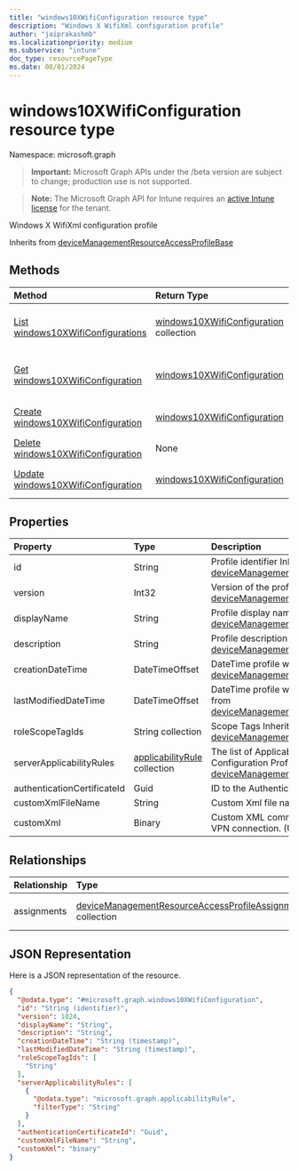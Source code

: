 ```yaml
---
title: "windows10XWifiConfiguration resource type"
description: "Windows X WifiXml configuration profile"
author: "jaiprakashmb"
ms.localizationpriority: medium
ms.subservice: "intune"
doc_type: resourcePageType
ms.date: 08/01/2024
---
```


# windows10XWifiConfiguration resource type

Namespace: microsoft.graph

> **Important:** Microsoft Graph APIs under the /beta version are subject to change; production use is not supported.

> **Note:** The Microsoft Graph API for Intune requires an [active Intune license](https://go.microsoft.com/fwlink/?linkid=839381) for the tenant.

Windows X WifiXml configuration profile


Inherits from [deviceManagementResourceAccessProfileBase](../resources/intune-rapolicy-devicemanagementresourceaccessprofilebase.md)

## Methods
|Method|Return Type|Description|
|:---|:---|:---|
|[List windows10XWifiConfigurations](../api/intune-rapolicy-windows10xwificonfiguration-list.md)|[windows10XWifiConfiguration](../resources/intune-rapolicy-windows10xwificonfiguration.md) collection|List properties and relationships of the [windows10XWifiConfiguration](../resources/intune-rapolicy-windows10xwificonfiguration.md) objects.|
|[Get windows10XWifiConfiguration](../api/intune-rapolicy-windows10xwificonfiguration-get.md)|[windows10XWifiConfiguration](../resources/intune-rapolicy-windows10xwificonfiguration.md)|Read properties and relationships of the [windows10XWifiConfiguration](../resources/intune-rapolicy-windows10xwificonfiguration.md) object.|
|[Create windows10XWifiConfiguration](../api/intune-rapolicy-windows10xwificonfiguration-create.md)|[windows10XWifiConfiguration](../resources/intune-rapolicy-windows10xwificonfiguration.md)|Create a new [windows10XWifiConfiguration](../resources/intune-rapolicy-windows10xwificonfiguration.md) object.|
|[Delete windows10XWifiConfiguration](../api/intune-rapolicy-windows10xwificonfiguration-delete.md)|None|Deletes a [windows10XWifiConfiguration](../resources/intune-rapolicy-windows10xwificonfiguration.md).|
|[Update windows10XWifiConfiguration](../api/intune-rapolicy-windows10xwificonfiguration-update.md)|[windows10XWifiConfiguration](../resources/intune-rapolicy-windows10xwificonfiguration.md)|Update the properties of a [windows10XWifiConfiguration](../resources/intune-rapolicy-windows10xwificonfiguration.md) object.|

## Properties
|Property|Type|Description|
|:---|:---|:---|
|id|String|Profile identifier Inherited from [deviceManagementResourceAccessProfileBase](../resources/intune-rapolicy-devicemanagementresourceaccessprofilebase.md)|
|version|Int32|Version of the profile Inherited from [deviceManagementResourceAccessProfileBase](../resources/intune-rapolicy-devicemanagementresourceaccessprofilebase.md)|
|displayName|String|Profile display name Inherited from [deviceManagementResourceAccessProfileBase](../resources/intune-rapolicy-devicemanagementresourceaccessprofilebase.md)|
|description|String|Profile description Inherited from [deviceManagementResourceAccessProfileBase](../resources/intune-rapolicy-devicemanagementresourceaccessprofilebase.md)|
|creationDateTime|DateTimeOffset|DateTime profile was created Inherited from [deviceManagementResourceAccessProfileBase](../resources/intune-rapolicy-devicemanagementresourceaccessprofilebase.md)|
|lastModifiedDateTime|DateTimeOffset|DateTime profile was last modified Inherited from [deviceManagementResourceAccessProfileBase](../resources/intune-rapolicy-devicemanagementresourceaccessprofilebase.md)|
|roleScopeTagIds|String collection|Scope Tags Inherited from [deviceManagementResourceAccessProfileBase](../resources/intune-rapolicy-devicemanagementresourceaccessprofilebase.md)|
|serverApplicabilityRules|[applicabilityRule](../resources/intune-rapolicy-applicabilityrule.md) collection|The list of Applicability Rules for a Device Configuration Profile Inherited from [deviceManagementResourceAccessProfileBase](../resources/intune-rapolicy-devicemanagementresourceaccessprofilebase.md)|
|authenticationCertificateId|Guid|ID to the Authentication Certificate|
|customXmlFileName|String|Custom Xml file name.|
|customXml|Binary|Custom XML commands that configures the VPN connection. (UTF8 byte encoding)|

## Relationships
|Relationship|Type|Description|
|:---|:---|:---|
|assignments|[deviceManagementResourceAccessProfileAssignment](../resources/intune-rapolicy-devicemanagementresourceaccessprofileassignment.md) collection|The list of assignments for the device configuration profile. Inherited from [deviceManagementResourceAccessProfileBase](../resources/intune-rapolicy-devicemanagementresourceaccessprofilebase.md)|

## JSON Representation
Here is a JSON representation of the resource.
<!-- {
  "blockType": "resource",
  "keyProperty": "id",
  "@odata.type": "microsoft.graph.windows10XWifiConfiguration"
}
-->
``` json
{
  "@odata.type": "#microsoft.graph.windows10XWifiConfiguration",
  "id": "String (identifier)",
  "version": 1024,
  "displayName": "String",
  "description": "String",
  "creationDateTime": "String (timestamp)",
  "lastModifiedDateTime": "String (timestamp)",
  "roleScopeTagIds": [
    "String"
  ],
  "serverApplicabilityRules": [
    {
      "@odata.type": "microsoft.graph.applicabilityRule",
      "filterType": "String"
    }
  ],
  "authenticationCertificateId": "Guid",
  "customXmlFileName": "String",
  "customXml": "binary"
}
```
